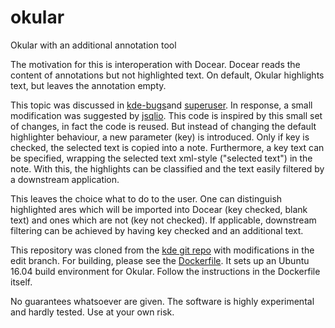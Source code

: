 # okular
Okular with an additional annotation tool

The motivation for this is interoperation with Docear. Docear reads the content of annotations but not highlighted text. On default, Okular highlights text, but leaves the annotation empty.

This topic was discussed in [kde-bugs](http://kde-bugs-dist.kde.narkive.com/OLrGrjHW/okular-bug-321992-feature-request-can-the-highlighter-automatically-fill-the-attached-pop-up-note)and [superuser](http://superuser.com/questions/673917/modify-okular-highlight-to-automatically-copy-highlighted-text-into-comment). In response, a small modification was suggested by [jsqlio](https://github.com/jsqlio/okular). This code is inspired by this small set of changes, in fact the code is reused. But instead of changing the default highlighter behaviour, a new parameter (key) is introduced. Only if key is checked, the selected text is copied into a note. Furthermore, a key text can be specified, wrapping the selected text xml-style ("<key>selected text</key>") in the note. With this, the highlights can be classified and the text easily filtered by a downstream application.

This leaves the choice what to do to the user. One can distinguish highlighted ares which will be imported into Docear (key checked, blank text) and ones which are not (key not checked). If applicable, downstream filtering can be achieved by having key checked and an additional text.

This repository was cloned from the [kde git repo](git://anongit.kde.org/okular) with modifications in the edit branch. For building, please see the [Dockerfile](https://raw.githubusercontent.com/igsor/okular/edit/Dockerfile). It sets up an Ubuntu 16.04 build environment for Okular. Follow the instructions in the Dockerfile itself.

No guarantees whatsoever are given. The software is highly experimental and hardly tested. Use at your own risk.

